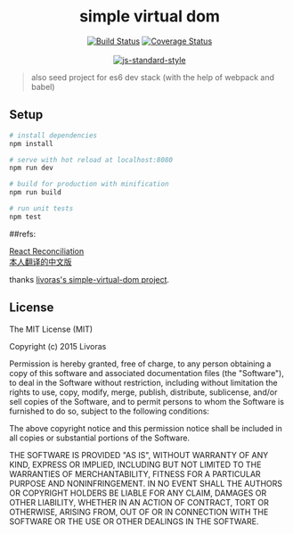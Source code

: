<h1 align="center">simple virtual dom</h1>

<p align="center">
  <a href="https://circleci.com/gh/IndexXuan/simple-virtual-dom-es6/tree/master"><img src="https://circleci.com/gh/IndexXuan/simple-virtual-dom-es6/tree/master.svg?style=shield" alt="Build Status"></a>
  <a href="https://codecov.io/github/IndexXuan/simple-virtual-dom-es6?branch=master"><img src="https://codecov.io/github/IndexXuan/simple-virtual-dom-es6/coverage.svg?branch=dev" alt="Coverage Status"></a>
  <br>
  <br>
  <a href="https://github.com/airbnb/javascript"><img src="https://cdn.rawgit.com/feross/standard/master/badge.svg" alt="js-standard-style"></a>
</p>

>also seed project for es6 dev stack (with the help of webpack and babel)

## Setup

``` bash
# install dependencies
npm install

# serve with hot reload at localhost:8080
npm run dev

# build for production with minification
npm run build

# run unit tests
npm test
```

##refs:  

[React Reconciliation](http://facebook.github.io/react/docs/reconciliation.html)  
[本人翻译的中文版](./React-Reconciliation.md)   

thanks [livoras's simple-virtual-dom project](http://github.com/livoras/simple-virtual-dom).

## License

The MIT License (MIT)

Copyright (c) 2015 Livoras

Permission is hereby granted, free of charge, to any person obtaining a copy
of this software and associated documentation files (the "Software"), to deal
in the Software without restriction, including without limitation the rights
to use, copy, modify, merge, publish, distribute, sublicense, and/or sell
copies of the Software, and to permit persons to whom the Software is
furnished to do so, subject to the following conditions:

The above copyright notice and this permission notice shall be included in all
copies or substantial portions of the Software.

THE SOFTWARE IS PROVIDED "AS IS", WITHOUT WARRANTY OF ANY KIND, EXPRESS OR
IMPLIED, INCLUDING BUT NOT LIMITED TO THE WARRANTIES OF MERCHANTABILITY,
FITNESS FOR A PARTICULAR PURPOSE AND NONINFRINGEMENT. IN NO EVENT SHALL THE
AUTHORS OR COPYRIGHT HOLDERS BE LIABLE FOR ANY CLAIM, DAMAGES OR OTHER
LIABILITY, WHETHER IN AN ACTION OF CONTRACT, TORT OR OTHERWISE, ARISING FROM,
OUT OF OR IN CONNECTION WITH THE SOFTWARE OR THE USE OR OTHER DEALINGS IN THE
SOFTWARE.


